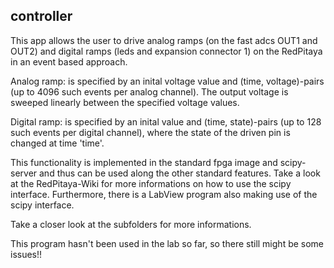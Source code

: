 ## controller
This app allows the user to drive analog ramps (on the fast adcs OUT1 and OUT2) and digital ramps (leds and expansion connector 1) on the RedPitaya in an event based approach.

Analog ramp: 
is specified by an inital voltage value and (time, voltage)-pairs (up to 4096 such events per analog channel). The output voltage is sweeped linearly between the specified voltage values.

Digital ramp: 
is specified by an inital value and (time, state)-pairs (up to 128 such events per digital channel), where the state of the driven pin is changed at time 'time'.

This functionality is implemented in the standard fpga image and scipy-server and thus can be used along the other standard features. Take a look at the RedPitaya-Wiki for more informations on how to use the scipy interface. Furthermore, there is a LabView program also making use of the scipy interface. 

Take a closer look at the subfolders for more informations.

This program hasn't been used in the lab so far, so there still might be some issues!!
